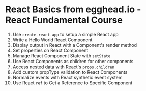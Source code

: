 # React Basics from egghead.io - React Fundamental Course

1. Use `create-react-app` to setup a simple React app
2. Write a Hello World React Component
3. Display output in React with a Component's render method
4. Set properties on React Component
5. Manage React Component State with `setState`
6. Use React Components as children for other components
7. Access nested data with React's `props.children`
8. Add custom propType validation to React Components
9. Normalize events with React synthetic event system
10. Use React `ref` to Get a Reference to Specific Component